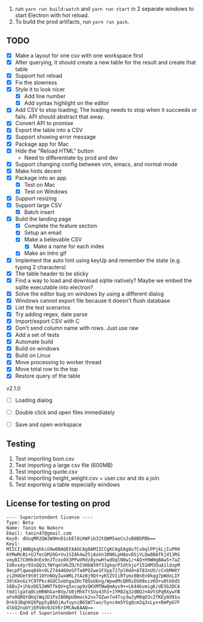 1. run `yarn run build:watch` and `yarn run start` in 2 separate windows to start Electron with hot reload.
2. To build the prod artifacts, run `yarn run pack`.


TODO
-----

- [x] Make a layout for one csv with one workspace first
- [x] After querying, it should create a new table for the result and create that table
- [x] Support hot reload
- [x] Fix the slowness
- [x] Style it to look nicer
  - [x] Add line number
  - [x] Add syntax highlight on the editor
- [x] Add CSV to stop loading; The loading needs to stop when it succeeds or fails. API should abstract that away.
- [x] Convert API to promise  
- [x] Export the table into a CSV
- [x] Support showing error message
- [x] Package app for Mac  
- [x] Hide the "Reload HTML" button
  - Need to differentiate by prod and dev
- [x] Support changing config between vim, emacs, and normal mode
- [x] Make hints decent
- [x] Package into an app
  - [x] Test on Mac
  - [x] Test on Windows
- [x] Support resizing
- [x] Support large CSV  
  - [x] Batch insert
- [x] Build the landing page  
  - [x] Complete the feature section
  - [x] Setup an email  
  - [x] Make a believable CSV
    - [x] Make a name for each index
  - [x] Make an intro gif
- [x] Implement the auto hint using keyUp and remember the state (e.g. typing 2 characters)
- [x] The table header to be sticky
- [x] Find a way to load and download sqlite natively? Maybe we embed the sqlite executable into electron?  
- [x] Solve the editor bug on windows by using a different dialog
- [x] Windows cannot export file because it doesn't flush database  
- [x] List the test scenarios
- [x] Try adding regex, date parse
- [x] Import/export CSV with C  
- [x] Don't send column name with rows. Just use raw  
- [x] Add a set of tests  
- [x] Automate build
- [x] Build on windows  
- [x] Build on Linux
- [x] Move processing to worker thread  
- [x] Move total row to the top
- [x] Restore query of the table

v2.1.0  
- [ ] Loading dialog
- [ ] Double click and open files immediately
- [ ] Save and open workspace


Testing
--------

1. Test importing bom.csv
2. Test importing a large csv file (600MB)
3. Test importing quote.csv
4. Test importing height_weight.csv + user.csv and do a join.
5. Test exporting a table especially windows

License for testing on prod
----------------------------

```
---- Superintendent license ----
Type: Beta
Name: Tanin Na Nakorn
Email: tanin47@gmail.com
Key0: dUuqMR2QWJW9HvD1skEl0iKWFib3JtQWM5aeCnJvB8BDPBb==
Key1:
MIICIjANBgkqhkiG9w0BAQEFAAOCAg8AMIICCgKCAgEAg8v7CvbqlPPjkLjIuPR0
AYMwMcBi+UJfecGM2OG+Vu1SIAk4w25jAaVn38N6LpHAovDSjVLQw8BAfkjd13RG
vmyBI7C0HkdnEx9nJTcex0X3PPwVRdz8ynwHtwdOqlN0w1/+AQ+H9WHgBAwS+7aZ
Id8vxdyr9IoQQJLfWYqmlHkZO/hIVHbW39f33gkqrPIdtkjof151HM3OuA1ldxpM
9ecpPlqweq84k+OLZ74446OeSFTa0PQIwe1FXyp7J7plHdd+AT83nUV/cCnbMHXY
ziZHOOet9t0t10YnNOyIwxWRLJtAzBj9Qt+yKSZVIiRTymz8BnEn0kqg7pWdoLIF
39lKknGiYC9TPkc4GOCSobhgaZHcT8OxU6ng/WpwdMcQKRiEG09xzzKO+v0tkDd5
16BuZ+jhbzDE52WNTfkQU+g5xcap9zQKXMTNwQmAys9++LK44bvmigK/dESb2DCA
t6d1lgatq0CxHRNhGa+BVp/U0jMhkTtSUy43hI+1YM82q32dBQJ+AVtSPqRXywYB
aFo0QBQtQKqlWqJD1PaIBONpU0mock2vx7OZwn7o4Tsy3wJyM0qO3cZfKEy9d91u
D+k9JBqhKQXPpp5yBbDjAufuyniB6SW7lwo/5ync4mSYSgQcm2q3xLyx+DmPpG7F
4lbQ2nubYjERV8n9JGYKrIMCAwEAAQ==
---- End of Superintendent license ----
```
